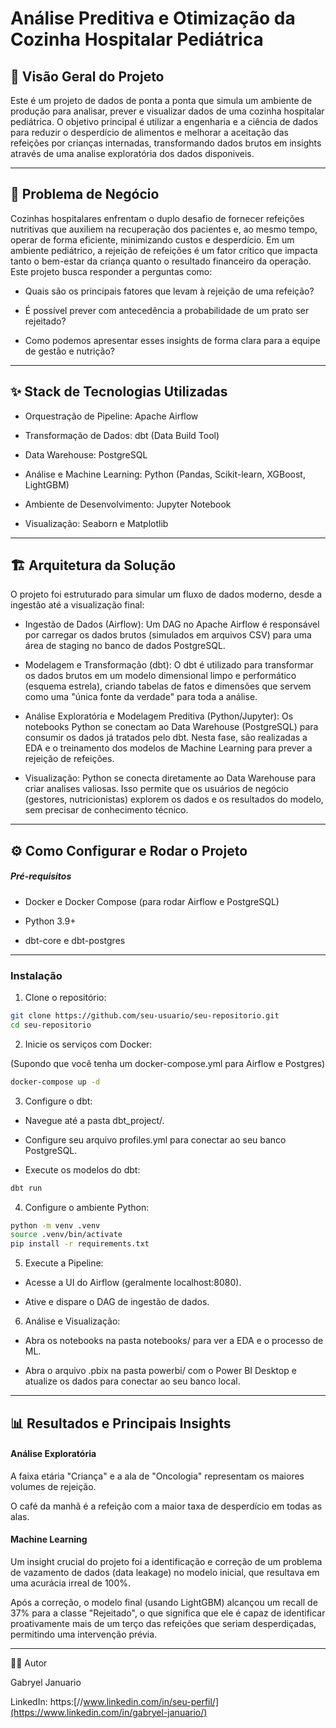 # Análise Preditiva e Otimização da Cozinha Hospitalar Pediátrica

## 📄 Visão Geral do Projeto

Este é um projeto de dados de ponta a ponta que simula um ambiente de produção para analisar, prever e visualizar dados de uma cozinha hospitalar pediátrica. O objetivo principal é utilizar a engenharia e a ciência de dados para reduzir o desperdício de alimentos e melhorar a aceitação das refeições por crianças internadas, transformando dados brutos em insights através de uma analise exploratória dos dados disponiveis.

---

## 🎯 Problema de Negócio

Cozinhas hospitalares enfrentam o duplo desafio de fornecer refeições nutritivas que auxiliem na recuperação dos pacientes e, ao mesmo tempo, operar de forma eficiente, minimizando custos e desperdício. Em um ambiente pediátrico, a rejeição de refeições é um fator crítico que impacta tanto o bem-estar da criança quanto o resultado financeiro da operação. Este projeto busca responder a perguntas como:

- Quais são os principais fatores que levam à rejeição de uma refeição?

- É possível prever com antecedência a probabilidade de um prato ser rejeitado?

- Como podemos apresentar esses insights de forma clara para a equipe de gestão e nutrição?

---

## ✨ Stack de Tecnologias Utilizadas

- Orquestração de Pipeline: Apache Airflow

- Transformação de Dados: dbt (Data Build Tool)

- Data Warehouse: PostgreSQL

- Análise e Machine Learning: Python (Pandas, Scikit-learn, XGBoost, LightGBM)

- Ambiente de Desenvolvimento: Jupyter Notebook

- Visualização: Seaborn e Matplotlib

---

## 🏗️ Arquitetura da Solução

O projeto foi estruturado para simular um fluxo de dados moderno, desde a ingestão até a visualização final:

- Ingestão de Dados (Airflow): Um DAG no Apache Airflow é responsável por carregar os dados brutos (simulados em arquivos CSV) para uma área de staging no banco de dados PostgreSQL.

- Modelagem e Transformação (dbt): O dbt é utilizado para transformar os dados brutos em um modelo dimensional limpo e performático (esquema estrela), criando tabelas de fatos e dimensões que servem como uma "única fonte da verdade" para toda a análise.

- Análise Exploratória e Modelagem Preditiva (Python/Jupyter): Os notebooks Python se conectam ao Data Warehouse (PostgreSQL) para consumir os dados já tratados pelo dbt. Nesta fase, são realizadas a EDA e o treinamento dos modelos de Machine Learning para prever a rejeição de refeições.

- Visualização: Python se conecta diretamente ao Data Warehouse para criar analises valiosas. Isso permite que os usuários de negócio (gestores, nutricionistas) explorem os dados e os resultados do modelo, sem precisar de conhecimento técnico.

---

## ⚙️ Como Configurar e Rodar o Projeto

##### Pré-requisitos
- Docker e Docker Compose (para rodar Airflow e PostgreSQL)

- Python 3.9+

- dbt-core e dbt-postgres

---

### Instalação

1. Clone o repositório:

```bash
git clone https://github.com/seu-usuario/seu-repositorio.git
cd seu-repositorio
```

2. Inicie os serviços com Docker:

(Supondo que você tenha um docker-compose.yml para Airflow e Postgres)

```bash
docker-compose up -d
```

3. Configure o dbt:

- Navegue até a pasta dbt_project/.

- Configure seu arquivo profiles.yml para conectar ao seu banco PostgreSQL.

- Execute os modelos do dbt:

```bash
dbt run
```

4. Configure o ambiente Python:

```bash
python -m venv .venv
source .venv/bin/activate
pip install -r requirements.txt
```

5. Execute a Pipeline:

- Acesse a UI do Airflow (geralmente localhost:8080).

- Ative e dispare o DAG de ingestão de dados.

6. Análise e Visualização:

- Abra os notebooks na pasta notebooks/ para ver a EDA e o processo de ML.

- Abra o arquivo .pbix na pasta powerbi/ com o Power BI Desktop e atualize os dados para conectar ao seu banco local.

---

## 📊 Resultados e Principais Insights

#### Análise Exploratória

A faixa etária "Criança" e a ala de "Oncologia" representam os maiores volumes de rejeição.

O café da manhã é a refeição com a maior taxa de desperdício em todas as alas.

#### Machine Learning

Um insight crucial do projeto foi a identificação e correção de um problema de vazamento de dados (data leakage) no modelo inicial, que resultava em uma acurácia irreal de 100%.

Após a correção, o modelo final (usando LightGBM) alcançou um recall de 37% para a classe "Rejeitado", o que significa que ele é capaz de identificar proativamente mais de um terço das refeições que seriam desperdiçadas, permitindo uma intervenção prévia.

---

👨‍💻 Autor

Gabryel Januario

LinkedIn: https:[//www.linkedin.com/in/seu-perfil/](https://www.linkedin.com/in/gabryel-januario/)


